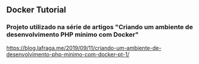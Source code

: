 ## Docker Tutorial

### Projeto utilizado na série de artigos "Criando um ambiente de desenvolvimento PHP mínimo com Docker"

https://blog.lafraga.me/2019/09/11/criando-um-ambiente-de-desenvolvimento-php-minimo-com-docker-pt-1/
